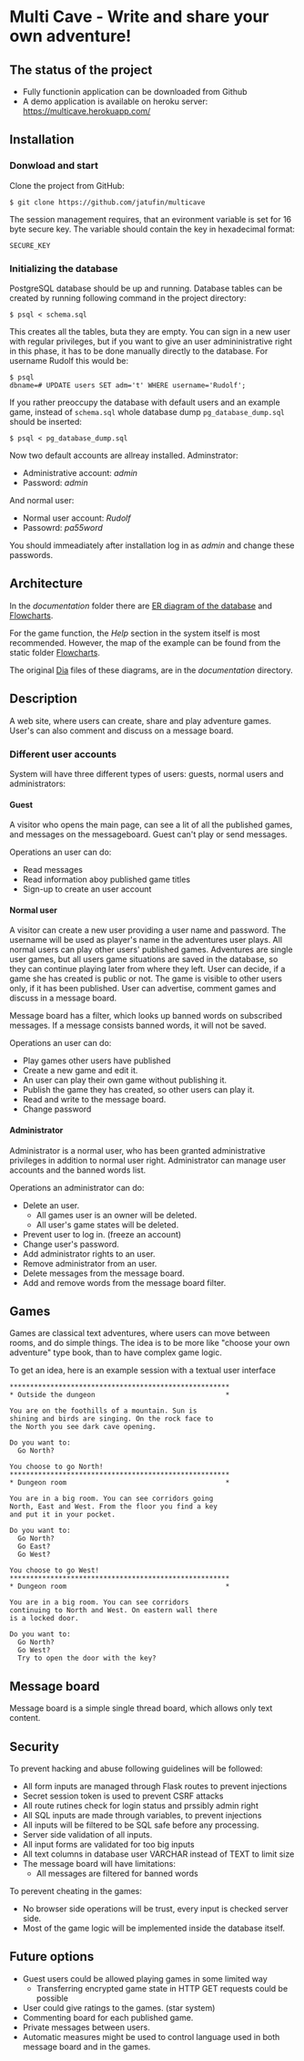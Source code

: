 # Multi Cave - Write and share your own adventure!

## The status of the project
* Fully functionin application can be downloaded from Github
* A demo application is available on heroku server: https://multicave.herokuapp.com/

## Installation

### Donwload and start

Clone the project from GitHub:
```
$ git clone https://github.com/jatufin/multicave
```

The session management requires, that an evironment variable is set for 16 byte secure key. The variable should contain the key in hexadecimal format:
```
SECURE_KEY
```

### Initializing the database

PostgreSQL database should be up and running. Database tables can be created by running following command in the project directory:

```
$ psql < schema.sql
```

This creates all the tables, buta they are empty. You can sign in a new user with regular privileges, but if you want to give an user admininistrative right in this phase, it has to be done manually directly to the database. For username Rudolf this would be:

```
$ psql
dbname=# UPDATE users SET adm='t' WHERE username='Rudolf';
```

If you rather preoccupy the database with default users and an example game, instead of ```schema.sql``` whole database dump ```pg_database_dump.sql``` should be inserted:

```
$ psql < pg_database_dump.sql
```

Now two default accounts are allreay installed. Adminstrator:

* Administrative account: _admin_
* Password: _admin_

And normal user:
* Normal user account: _Rudolf_
* Passowrd: _pa55word_

You should immeadiately after installation log in as _admin_ and change these passwords.

## Architecture

In the _documentation_ folder there are [ER diagram of the database](https://github.com/jatufin/multicave/blob/master/documentation/ER-diagram.svg) and [Flowcharts](https://github.com/jatufin/multicave/blob/master/documentation/flowcharts.pdf).

For the game function, the _Help_ section in the system itself is most recommended. However, the map of the example can be found from the static folder [Flowcharts](https://github.com/jatufin/multicave/blob/master/documentation/example_game.svg).

The original [Dia](https://wiki.gnome.org/Apps/Dia/) files of these diagrams, are in the _documentation_ directory.

## Description
A web site, where users can create, share and play adventure games. User's can also comment and discuss on a message board.

### Different user accounts
System will have three different types of users: guests, normal users and administrators:

#### Guest
A visitor who opens the main page, can see a lit of all the published games, and messages on the messageboard. Guest can't play or send messages.

Operations an user can do:
* Read messages
* Read information aboy published game titles
* Sign-up to create an user account

#### Normal user
A visitor can create a new user providing a user name and password. The username will be used as player's name in the adventures user plays. All normal users can play other users' published games. Adventures are single user games, but all users game situations are saved in the database, so they can continue playing later from where they left. User can decide, if a game she has created is public or not. The game is visible to other users only, if it has been published. User can advertise, comment games and discuss in a message board.

Message board has a filter, which looks up banned words on subscribed messages. If a message consists banned words, it will not be saved.

Operations an user can do:
* Play games other users have published
* Create a new game and edit it.
* An user can play their own game without publishing it.
* Publish the game they has created, so other users can play it.
* Read and write to the message board.
* Change password


#### Administrator
Administrator is a normal user, who has been granted administrative privileges in addition to normal user right. Administrator can manage user accounts and the banned words list.

Operations an administrator can do:
* Delete an user.
  * All games user is an owner will be deleted.
  * All user's game states will be deleted.
* Prevent user to log in. (freeze an account)
* Change user's password.
* Add administrator rights to an user.
* Remove administrator from an user.
* Delete messages from the message board.
* Add and remove words from the message board filter.

## Games
Games are classical text adventures, where users can move between rooms, and do simple things. The idea is to be more like "choose your own adventure" type book, than to have complex game logic.

To get an idea, here is an example session with a textual user interface
```
******************************************************
* Outside the dungeon                                *

You are on the foothills of a mountain. Sun is
shining and birds are singing. On the rock face to
the North you see dark cave opening.

Do you want to:
  Go North?

You choose to go North!
******************************************************
* Dungeon room                                       *

You are in a big room. You can see corridors going
North, East and West. From the floor you find a key
and put it in your pocket.

Do you want to:
  Go North?
  Go East?
  Go West?

You choose to go West!
******************************************************
* Dungeon room                                       *

You are in a big room. You can see corridors
continuing to North and West. On eastern wall there
is a locked door.

Do you want to:
  Go North?
  Go West?
  Try to open the door with the key?
```

## Message board
Message board is a simple single thread board, which allows only text content.

## Security

To prevent hacking and abuse following guidelines will be followed:
* All form inputs are managed through Flask routes to prevent injections
* Secret session token is used to prevent CSRF attacks
* All route rutines check for login status and prssibly admin right
* All SQL inputs are made through variables, to prevent injections
* All inputs will be filtered to be SQL safe before any processing.
* Server side validation of all inputs.
* All input forms are validated for too big inputs
* All text columns in database user VARCHAR instead of TEXT to limit size
* The message board will have limitations:
  * All messages are filtered for banned words

To perevent cheating in the games:
* No browser side operations will be trust, every input is checked server side.
* Most of the game logic will be implemented inside the database itself.

## Future options
* Guest users could be allowed playing games in some limited way
  * Transferring encrypted game state in HTTP GET requests could be possible
* User could give ratings to the games. (star system)
* Commenting board for each published game.
* Private messages between users.
* Automatic measures might be used to control language used in both message board and in the games.

